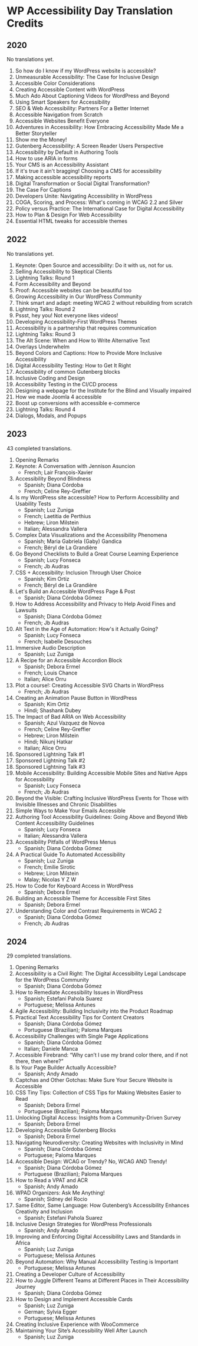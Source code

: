 # WP Accessibility Day Translation Credits

## 2020

No translations yet.

1. So how do I know if my WordPress website is accessible?
1. Unmeasurable Accessibility: The Case for Inclusive Design
1. Accessible Color Considerations
1. Creating Accessible Content with WordPress
1. Much Ado About Captioning Videos for WordPress and Beyond
1. Using Smart Speakers for Accessibility
1. SEO & Web Accessibility: Partners For a Better Internet
1. Accessible Navigation from Scratch
1. Accessible Websites Benefit Everyone
1. Adventures in Accessibility: How Embracing Accessibility Made Me a Better Storyteller
1. Show me the Money!
1. Gutenberg Accessibility: A Screen Reader Users Perspective
1. Accessibility by Default in Authoring Tools
1. How to use ARIA in forms
1. Your CMS is an Accessibility Assistant
1. If it's true it ain't bragging! Choosing a CMS for accessibility
1. Making accessible accessibility reports
1. Digital Transformation or Social Digital Transformation?
1. The Case For Captions
1. Developers Unite: Navigating Accessibility in WordPress
1. COGA, Scoring, and Process: What's coming in WCAG 2.2 and Silver
1. Policy versus Practice: The International Case for Digital Accessibility
1. How to Plan & Design For Web Accessibility
1. Essential HTML tweaks for accessible themes

## 2022

No translations yet.

1. Keynote: Open Source and accessibility: Do it with us, not for us.
1. Selling Accessibility to Skeptical Clients
1. Lightning Talks: Round 1
1. Form Accessibility and Beyond
1. Proof: Accessible websites can be beautiful too
1. Growing Accessibility in Our WordPress Community
1. Think smart and adapt: meeting WCAG 2 without rebuilding from scratch
1. Lightning Talks: Round 2
1. Pssst, hey you! Not everyone likes videos!
1. Developing Accessibility-First WordPress Themes
1. Accessibility is a partnership that requires communication
1. Lightning Talks: Round 3
1. The Alt Scene: When and How to Write Alternative Text
1. Overlays Underwhelm
1. Beyond Colors and Captions: How to Provide More Inclusive Accessibility
1. Digital Accessibility Testing: How to Get It Right
1. Accessibility of common Gutenberg blocks
1. Inclusive Coding and Design
1. Accessibility Testing in the CI/CD process
1. Designing a webpage for the Institute for the Blind and Visually impaired
1. How we made Joomla 4 accessible
1. Boost up conversions with accessible e-commerce
1. Lightning Talks: Round 4
1. Dialogs, Modals, and Popups

## 2023

43 completed translations.

1. Opening Remarks
2. Keynote: A Conversation with Jennison Asuncion
	- French; Lair François-Xavier
3. Accessibility Beyond Blindness
	- Spanish; Diana Córdoba
	- French; Celine Rey-Greffier
4. Is my WordPress site accessible? How to Perform Accessibility and Usability Tests
	- Spanish; Luz Zuniga
	- French; Laetitia de Perthius
	- Hebrew; Liron Milstein
	- Italian; Alessandra Vallera
5. Complex Data Visualizations and the Accessibility Phenomena
	- Spanish; Maria Gabriela (Gaby) Gandica
	- French; Béryl de La Grandière
6. Go Beyond Checklists to Build a Great Course Learning Experience
	- Spanish; Lucy Fonseca
	- French; Jb Audras
7. CSS + Accessibility: Inclusion Through User Choice
	- Spanish; Kim Ortiz
	- French; Béryl de La Grandière
8. Let's Build an Accessible WordPress Page & Post
	- Spanish; Diana Córdoba Gómez
9. How to Address Accessibility and Privacy to Help Avoid Fines and Lawsuits
	- Spanish; Diana Córdoba Gómez
	- French; Jb Audras
10. Alt Text in the Age of Automation: How's it Actually Going?
	- Spanish; Lucy Fonseca
	- French; Isabelle Desouches
11. Immersive Audio Description
	- Spanish; Luz Zuniga
12. A Recipe for an Accessible Accordion Block
	- Spanish; Debora Ermel
	- French; Louis Chance
	- Italian; Alice Orru
13. Plot a course!: Creating Accessible SVG Charts in WordPress
	- French; Jb Audras
14. Creating an Animation Pause Button in WordPress
	- Spanish; Kim Ortiz
	- Hindi; Shashank Dubey
15. The Impact of Bad ARIA on Web Accessibility
	- Spanish; Azul Vazquez de Novoa
	- French; Celine Rey-Greffier
	- Hebrew; Liron Milstein
	- Hindi; Nikunj Hatkar
	- Italian; Alice Orru
15. Sponsored Lightning Talk #1
15. Sponsored Lightning Talk #2
15. Sponsored Lightning Talk #3
16. Mobile Accessibility: Building Accessible Mobile Sites and Native Apps for Accessibility
	- Spanish; Lucy Fonseca
	- French; Jb Audras
17. Beyond the Visible: Crafting Inclusive WordPress Events for Those with Invisible Illnesses and Chronic Disabilities
18. Simple Ways to Make Your Emails Accessible
19. Authoring Tool Accessibility Guidelines: Going Above and Beyond Web Content Accessibility Guidelines
	- Spanish; Lucy Fonseca
	- Italian; Alessandra Vallera
20. Accessibility Pitfalls of WordPress Menus
	- Spanish; Diana Córdoba Gómez
21. A Practical Guide To Automated Accessibility
	- Spanish; Luz Zuniga
	- French; Emilie Sirotic
	- Hebrew; Liron Milstein
	- Malay; Nicolas Y Z W
22. How to Code for Keyboard Access in WordPress
	- Spanish; Debora Ermel
23. Building an Accessible Theme for Accessible First Sites
	- Spanish; Debora Ermel
24. Understanding Color and Contrast Requirements in WCAG 2
	- Spanish; Diana Córdoba Gómez
	- French; Jb Audras

## 2024

29 completed translations.

1. Opening Remarks
2. Accessibility is a Civil Right: The Digital Accessibility Legal Landscape for the WordPress Community
	- Spanish; Diana Córdoba Gómez
3. How to Remediate Accessibility Issues in WordPress
	- Spanish; Estefani Pahola Suarez
	- Portuguese; Melissa Antunes
4. Agile Accessibility: Building Inclusivity into the Product Roadmap
5. Practical Text Accessibility Tips for Content Creators
	- Spanish; Diana Córdoba Gómez
	- Portuguese (Brazilian); Paloma Marques
6. Accessibility Challenges with Single Page Applications
	- Spanish; Diana Córdoba Gómez
	- Italian; Daniele Manca
7. Accessible Firebrand: “Why can’t I use my brand color there, and if not there, then where?”
8. Is Your Page Builder Actually Accessible?
	- Spanish; Andy Amado
9. Captchas and Other Gotchas: Make Sure Your Secure Website is Accessible
10. CSS Tiny Tips: Collection of CSS Tips for Making Websites Easier to Read
	- Spanish; Debora Ermel
	- Portuguese (Brazilian); Paloma Marques
11. Unlocking Digital Access: Insights from a Community-Driven Survey
	- Spanish; Debora Ermel
12. Developing Accessible Gutenberg Blocks
	- Spanish; Debora Ermel
13. Navigating Neurodiversity: Creating Websites with Inclusivity in Mind
	- Spanish; Diana Córdoba Gómez
	- Portuguese; Paloma Marques
14. Accessible Design: WCAG or Trendy? No, WCAG AND Trendy!
	- Spanish; Diana Córdoba Gómez
	- Portuguese (Brazilian); Paloma Marques
15. How to Read a VPAT and ACR
	- Spanish; Andy Amado
16. WPAD Organizers: Ask Me Anything!
	- Spanish; Sidney del Rocio
17. Same Editor, Same Language: How Gutenberg’s Accessibility Enhances Creativity and Inclusion
	- Spanish; Estefani Pahola Suarez
18. Inclusive Design Strategies for WordPress Professionals
	- Spanish; Andy Amado
19. Improving and Enforcing Digital Accessibility Laws and Standards in Africa
	- Spanish; Luz Zuniga
	- Portuguese; Melissa Antunes
20. Beyond Automation: Why Manual Accessibility Testing is Important
	- Portuguese; Melissa Antunes
21. Creating a Developer Culture of Accessibility
22. How to Juggle Different Teams at Different Places in Their Accessibility Journey
	- Spanish; Diana Córdoba Gómez
23. How to Design and Implement Accessible Cards
	- Spanish; Luz Zuniga
	- German; Sylvia Egger
	- Portuguese; Melissa Antunes
24. Creating Inclusive Experience with WooCommerce
25. Maintaining Your Site’s Accessibility Well After Launch
  	- Spanish; Luz Zuniga
